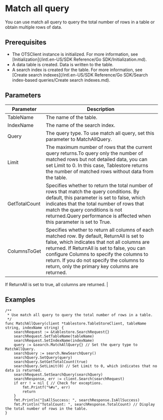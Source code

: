 # Match all query

You can use match all query to query the total number of rows in a table or obtain multiple rows of data.

## Prerequisites

-   The OTSClient instance is initialized. For more information, see [Initialization](/intl.en-US/SDK Reference/Go SDK/Initialization.md).
-   A data table is created. Data is written to the table.
-   A search index is created for the table. For more information, see [Create search indexes](/intl.en-US/SDK Reference/Go SDK/Search index-based queries/Create search indexes.md).

## Parameters

|Parameter|Description|
|---------|-----------|
|TableName|The name of the table.|
|IndexName|The name of the search index.|
|Query|The query type. To use match all query, set this parameter to MatchAllQuery.|
|Limit|The maximum number of rows that the current query returns.To query only the number of matched rows but not detailed data, you can set Limit to 0. In this case, Tablestore returns the number of matched rows without data from the table. |
|GetTotalCount|Specifies whether to return the total number of rows that match the query conditions. By default, this parameter is set to false, which indicates that the total number of rows that match the query conditions is not returned.Query performance is affected when this parameter is set to True. |
|ColumnsToGet|Specifies whether to return all columns of each matched row. By default, ReturnAll is set to false, which indicates that not all columns are returned. If ReturnAll is set to false, you can configure Columns to specify the columns to return. If you do not specify the columns to return, only the primary key columns are returned.

If ReturnAll is set to true, all columns are returned. |

## Examples

```
/**
 * Use match all query to query the total number of rows in a table.
 */
func MatchAllQuery(client *tablestore.TableStoreClient, tableName string, indexName string) {
    searchRequest := &tablestore.SearchRequest{}
    searchRequest.SetTableName(tableName)
    searchRequest.SetIndexName(indexName)
    query := &search.MatchAllQuery{} // Set the query type to MatchAllQuery.
    searchQuery := search.NewSearchQuery()
    searchQuery.SetQuery(query) 
    searchQuery.SetGetTotalCount(true) 
    searchQuery.SetLimit(0) // Set Limit to 0, which indicates that no data is returned.
    searchRequest.SetSearchQuery(searchQuery)
    searchResponse, err := client.Search(searchRequest)
    if err ! = nil { // Check for exceptions.
        fmt.Printf("%#v", err) 
        return
    }
    fmt.Println("IsAllSuccess: ", searchResponse.IsAllSuccess)
    fmt.Println("TotalCount: ", searchResponse.TotalCount) // Display the total number of rows in the table.
}
```

